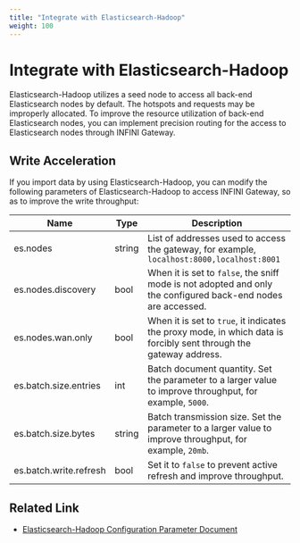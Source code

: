 ```yaml
---
title: "Integrate with Elasticsearch-Hadoop"
weight: 100
---
```


# Integrate with Elasticsearch-Hadoop

Elasticsearch-Hadoop utilizes a seed node to access all back-end Elasticsearch nodes by default. The hotspots and requests may be improperly allocated.
To improve the resource utilization of back-end Elasticsearch nodes, you can implement precision routing for the access to Elasticsearch nodes through INFINI Gateway.

## Write Acceleration

If you import data by using Elasticsearch-Hadoop, you can modify the following parameters of Elasticsearch-Hadoop to access INFINI Gateway, so as to improve the write throughput:

| Name                   | Type   | Description                                                                                                        |
| ---------------------- | ------ | ------------------------------------------------------------------------------------------------------------------ |
| es.nodes               | string | List of addresses used to access the gateway, for example, `localhost:8000,localhost:8001`                         |
| es.nodes.discovery     | bool   | When it is set to `false`, the sniff mode is not adopted and only the configured back-end nodes are accessed.      |
| es.nodes.wan.only      | bool   | When it is set to `true`, it indicates the proxy mode, in which data is forcibly sent through the gateway address. |
| es.batch.size.entries  | int    | Batch document quantity. Set the parameter to a larger value to improve throughput, for example, `5000`.           |
| es.batch.size.bytes    | string | Batch transmission size. Set the parameter to a larger value to improve throughput, for example, `20mb`.           |
| es.batch.write.refresh | bool   | Set it to `false` to prevent active refresh and improve throughput.                                                |

## Related Link

- [Elasticsearch-Hadoop Configuration Parameter Document](https://www.elastic.co/guide/en/elasticsearch/hadoop/master/configuration.html)
